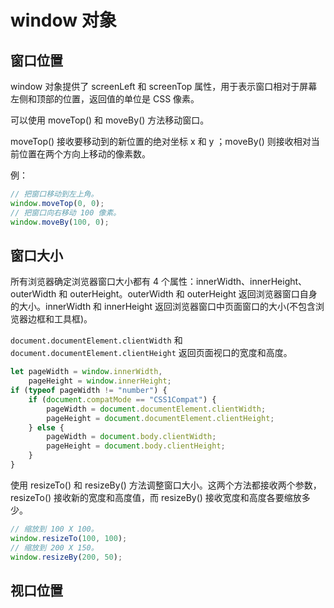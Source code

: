# window 对象

## 窗口位置

window 对象提供了 screenLeft 和 screenTop 属性，用于表示窗口相对于屏幕左侧和顶部的位置，返回值的单位是 CSS 像素。

可以使用 moveTop()  和 moveBy() 方法移动窗口。

moveTop() 接收要移动到的新位置的绝对坐标 x 和 y ；moveBy() 则接收相对当前位置在两个方向上移动的像素数。

例：

```javascript
// 把窗口移动到左上角。
window.moveTop(0, 0);
// 把窗口向右移动 100 像素。
window.moveBy(100, 0);
```

## 窗口大小

所有浏览器确定浏览器窗口大小都有 4 个属性：innerWidth、innerHeight、outerWidth 和 outerHeight。outerWidth 和 outerHeight 返回浏览器窗口自身的大小。innerWidth 和 innerHeight 返回浏览器窗口中页面窗口的大小(不包含浏览器边框和工具框)。

`document.documentElement.clientWidth` 和 `document.documentElement.clientHeight` 返回页面视口的宽度和高度。

```javascript
let pageWidth = window.innerWidth,
    pageHeight = window.innerHeight;
if (typeof pageWidth != "number") {
    if (document.compatMode == "CSS1Compat") {
        pageWidth = document.documentElement.clientWidth;
        pageHeight = document.documentElement.clientHeight;
    } else {
        pageWidth = document.body.clientWidth;
        pageHeight = document.body.clientHeight;
    }
}
```

使用 resizeTo() 和 resizeBy() 方法调整窗口大小。这两个方法都接收两个参数，resizeTo() 接收新的宽度和高度值，而 resizeBy() 接收宽度和高度各要缩放多少。

```javascript
// 缩放到 100 X 100。
window.resizeTo(100, 100);
// 缩放到 200 X 150。
window.resizeBy(200, 50);
```

## 视口位置

